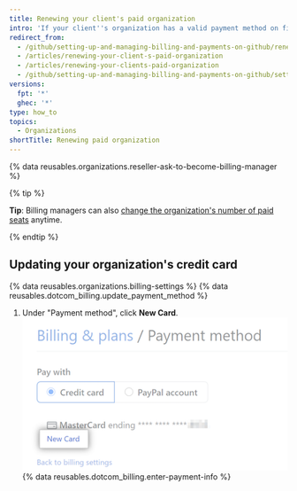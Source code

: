 ```yaml
---
title: Renewing your client's paid organization
intro: 'If your client''s organization has a valid payment method on file, their yearly subscription will automatically renew. Billing managers can view and update the organization''s payment method and subscription.'
redirect_from:
  - /github/setting-up-and-managing-billing-and-payments-on-github/renewing-your-clients-paid-organization
  - /articles/renewing-your-client-s-paid-organization
  - /articles/renewing-your-clients-paid-organization
  - /github/setting-up-and-managing-billing-and-payments-on-github/setting-up-paid-organizations-for-procurement-companies/renewing-your-clients-paid-organization
versions:
  fpt: '*'
  ghec: '*'
type: how_to
topics:
  - Organizations
shortTitle: Renewing paid organization
---
```

{% data reusables.organizations.reseller-ask-to-become-billing-manager %}

{% tip %}

**Tip**: Billing managers can also [change the organization's number of paid seats](/articles/upgrading-or-downgrading-your-client-s-paid-organization) anytime.

{% endtip %}

## Updating your organization's credit card

{% data reusables.organizations.billing-settings %}
{% data reusables.dotcom_billing.update_payment_method %}
1. Under "Payment method", click **New Card**.
![Billing New Card button](/assets/images/help/billing/billing-new-card-button.png)
{% data reusables.dotcom_billing.enter-payment-info %}
